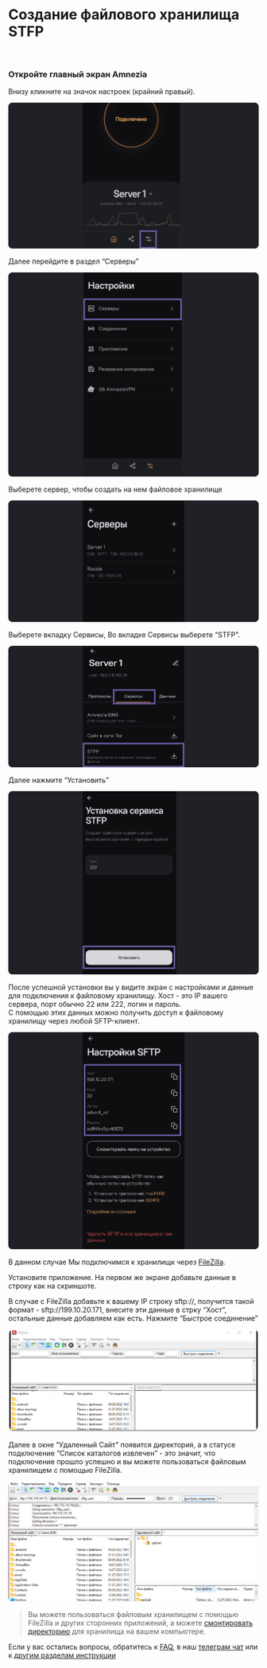 # Создание файлового хранилища STFP


&nbsp;

### Откройте главный экран Amnezia

 Внизу кликните на значок настроек (крайний правый).

![instruction 1](https://raw.githubusercontent.com/amnezia-vpn/amnezia.org-content/master/docs/ru/instructions/24_stfp/img/stfp_ru_1.png)

Далее перейдите в раздел “Серверы”

![instruction 1](https://raw.githubusercontent.com/amnezia-vpn/amnezia.org-content/master/docs/ru/instructions/24_stfp/img/stfp_ru_2.png)

Выберете сервер, чтобы создать на нем файловое хранилище

![instruction 1](https://raw.githubusercontent.com/amnezia-vpn/amnezia.org-content/master/docs/ru/instructions/24_stfp/img/stfp_ru_3.png)


Выберете вкладку Сервисы, 
Во вкладке Сервисы выберете  “STFP”.

![instruction 1](https://raw.githubusercontent.com/amnezia-vpn/amnezia.org-content/master/docs/ru/instructions/24_stfp/img/stfp_ru_4.png)


Далее  нажмите “Установить”

![instruction 1](https://raw.githubusercontent.com/amnezia-vpn/amnezia.org-content/master/docs/ru/instructions/24_stfp/img/stfp_ru_5.png)

После успешной установки вы у видите экран с настройками и данные для подключения к файловому хранилищу. 
Хост - это IP вашего сервера, порт обычно  22 или  222, логин и пароль.  
С помощью этих данных можно получить доступ к файловому хранилищу через любой SFTP-клиент.

![instruction 1](https://raw.githubusercontent.com/amnezia-vpn/amnezia.org-content/master/docs/ru/instructions/24_stfp/img/stfp_ru_6.png)

В данном случае Мы подключимся к хранилищк через [FileZilla]. 

Установите приложение. На первом же  экране  добавьте данные в строку как  на скриншоте. 

В случае с FileZilla добавьте к вашему  IP строку sftp://, получится такой формат - sftp://199.10.20.171, 
внесите эти данные в стрку “Хост”, остальные данные добавляем как есть. Нажмите “Быстрое соединение”
  
![instruction 1](https://raw.githubusercontent.com/amnezia-vpn/amnezia.org-content/master/docs/ru/instructions/24_stfp/img/stfp_ru_7.png)

Далее в окне “Удаленный Сайт” появится директория,  а в статусе подключение “Список каталогов извлечен” - это значит, что подключение прошло успешно и вы можете пользоваться файловым хранилищем с помощью FileZilla. 

![instruction 1](https://raw.githubusercontent.com/amnezia-vpn/amnezia.org-content/master/docs/ru/instructions/24_stfp/img/stfp_ru_8.png)

> Вы можете пользоваться файловым хранилищем с помощью FileZilla и других сторонних приложений, а можете [смонтировать директорию] для хранилища на вашем компьютере.  

Если у вас остались вопросы, обратитесь к [FAQ], в наш [телеграм чат] или к [другим разделам инструкции]

[amnezia-site-ext-link]: https://amnezia-web-nx1r.vercel.app
[about-int-link]: /about
[FAQ]: ../faq
[телеграм чат]: https://t.me/amnezia_vpn
[другим разделам инструкции]: ../instructions
[смонтировать директорию]: ../instructions/24_stfp
[FileZilla]: https://filezilla-project.org/